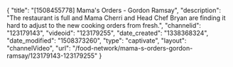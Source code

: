 {
    "title": "[1508455778] Mama's Orders - Gordon Ramsay",
    "description": "The restaurant is full and Mama Cherri and Head Chef Bryan are finding it hard to adjust to the new cooking orders from fresh.",
    "channelid": "123179143",
    "videoid": "123179255",
    "date_created": "1338368324",
    "date_modified": "1508373260",
    "type": "captivate",
    "layout": "channelVideo",
    "url": "\/food-network\/mama-s-orders-gordon-ramsay\/123179143-123179255"
}